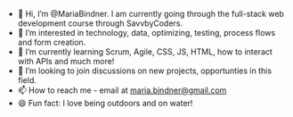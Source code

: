 - 👋 Hi, I’m @MariaBindner.  I am currently going through the full-stack web development course through SavvbyCoders.
- 👀 I’m interested in technology, data, optimizing, testing, process flows and form creation. 
- 🌱 I’m currently learning Scrum, Agile, CSS, JS, HTML, how to interact with APIs and much more!
- 💞️ I’m looking to join discussions on new projects, opportunties in this field.
- 📫 How to reach me - email at maria.bindner@gmail.com
- 😄 Fun fact: I love being outdoors and on water!

<!---
MariaBindner/MariaBindner is a ✨ special ✨ repository because its `README.md` (this file) appears on your GitHub profile.
You can click the Preview link to take a look at your changes.
--->
